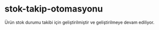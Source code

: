 # stok-takip-otomasyonu
Ürün stok durumu takibi için geliştirilmiştir ve geliştirilmeye devam ediliyor.

